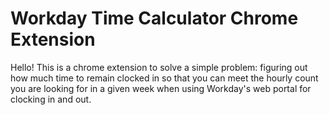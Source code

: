 # Workday Time Calculator Chrome Extension

Hello! This is a chrome extension to solve a simple problem: figuring out how much time to remain clocked in so that you can 
meet the hourly count you are looking for in a given week when using Workday's web portal for clocking in and out.